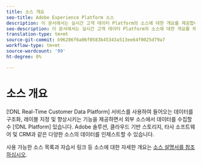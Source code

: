 ```yaml
---
title: 소스 개요
seo-title: Adobe Experience Platform 소스
description: 이 문서에서는 실시간 고객 데이터 Platform의 소스에 대한 개요를 제공합니다
seo-description: 이 문서에서는 실시간 고객 데이터 Platform의 소스에 대한 개요를 제공합니다
translation-type: tm+mt
source-git-commit: b96286f6a06f0583b45343a513ee64f0025d79a7
workflow-type: tm+mt
source-wordcount: '99'
ht-degree: 0%

---
```



# 소스 개요

[!DNL Real-Time Customer Data Platform] 서비스를 사용하여 들어오는 데이터를 구조화, 레이블 지정 및 향상시키는 기능을 제공하면서 외부 소스에서 데이터를 수집할 수 [!DNL Platform] 있습니다. Adobe 솔루션, 클라우드 기반 스토리지, 타사 소프트웨어 및 CRM과 같은 다양한 소스의 데이터를 인제스트할 수 있습니다.

사용 가능한 소스 목록과 자습서 링크 등 소스에 대한 자세한 개요는 [소스 설명서를 참조하십시오](../../sources/home.md).